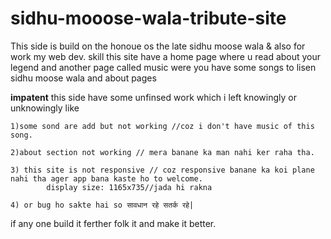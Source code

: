 # sidhu-mooose-wala-tribute-site



This side is build on the honoue os the late sidhu moose wala &amp; also for work my web dev. skill 
this site have a home page where u read about your legend
and another page called music were you have some songs to lisen sidhu moose wala
and about pages


**impatent**
this side have some unfinsed work which i left knowingly or unknowingly like


	1)some sond are add but not working //coz i don't have music of this song. 

	2)about section not working // mera banane ka man nahi ker raha tha.

	3) this site is not responsive // coz responsive banane ka koi plane nahi tha ager app bana kaste ho to welcome.
			display size: 1165x735//jada hi rakna 
			
	4) or bug ho sakte hai so सावधान रहे सतर्क रहे|

if any one build it ferther folk it and make it better.
